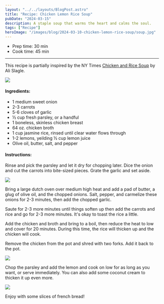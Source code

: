 ```yaml
---
layout: "../../layouts/BlogPost.astro"
title: "Recipe: Chicken Lemon Rice Soup"
pubDate: "2024-03-15"
description: A staple soup that warms the heart and calms the soul.
tags: ["Recipe"]
heroImage: "/images/blog/2024-03-10-chicken-lemon-rice-soup/soup.jpg"
---
```


<ul class="recipe-meta">
    <li>Prep time: 30 min</li>
    <li>Cook time: 45 min</li>
</ul>

---

This recipe is partially inspired by the NY Times [Chicken and Rice Soup](https://cooking.nytimes.com/recipes/1020898-chicken-and-rice-soup) by Ali Slagle.

![](/images/blog/2024-03-10-chicken-lemon-rice-soup/website.png)

<h4>Ingredients:</h4>

<ul>
    <li itemProp="recipeIngredient">1 medium sweet onion</li>
    <li itemProp="recipeIngredient">2-3 carrots</li>
    <li itemProp="recipeIngredient">5-6 cloves of garlic</li>
    <li itemProp="recipeIngredient">½ cup fresh parsley, or a handful</li>
    <li itemProp="recipeIngredient">1 boneless, skinless chicken breast</li>
    <li itemProp="recipeIngredient">64 oz. chicken broth</li>
    <li itemProp="recipeIngredient">1 cup jasmine rice, rinsed until clear water flows through</li>
    <li itemProp="recipeIngredient">1-2 lemons, yeilding ½ cup lemon juice</li>
    <li itemProp="recipeIngredient">Olive oil, butter, salt, and pepper</li>
</ul>

<h4>Instructions:</h4>

<p itemProp="recipeInstruction">Rinse and pick the parsley and let it dry for chopping later. Dice the onion and cut the carrots into bite-sized pieces. Grate the garlic and set aside. </p>

![](/images/blog/2024-03-10-chicken-lemon-rice-soup/soup-1.jpg)

<p itemProp="recipeInstruction">Bring a large dutch oven over medium high heat and add a pad of butter, a glug of olive oil, and the chopped onions. Salt, pepper, and carmelize these onions for 2-3 minutes, then add the chopped garlic.</p>

<p itemProp="recipeInstruction">Saute for 2-3 more minutes until things soften up then add the carrots and rice and go for 2-3 more minutes. It's okay to toast the rice a little.</p>

<p itemProp="recipeInstruction">Add the chicken and broth and bring to a boil, then reduce the heat to low and cover for 20 minutes. During this time, the rice will thicken up and the chicken will cook.</p>

<p itemProp="recipeInstruction">Remove the chicken from the pot and shred with two forks. Add it back to the pot.</p>

![](/images/blog/2024-03-10-chicken-lemon-rice-soup/soup-2.jpg)

<p itemProp="recipeInstruction">Chop the parsley and add the lemon and cook on low for as long as you want, or serve immediately. You can also add some coconut cream to thicken it up even more.</p>

![](/images/blog/2024-03-10-chicken-lemon-rice-soup/soup.jpg)

<p itemProp="recipeInstruction">Enjoy with some slices of french bread!</p>
